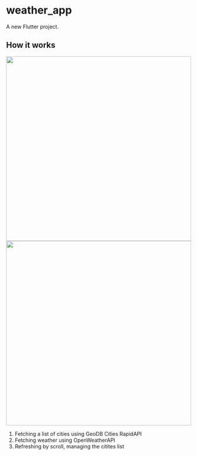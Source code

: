 # weather_app

A new Flutter project.

## How it works
<img src="https://github.com/diasmalibekov/weather_app/assets/67695163/1508b8ea-d055-4e47-be24-365e03595007" height="500" />
<img src="https://github.com/diasmalibekov/weather_app/assets/67695163/5bca7679-bdc1-425a-83de-d4ca2dba2405" height="500" />

1. Fetching a list of cities using GeoDB Cities RapidAPI
2. Fetching weather using OpenWeatherAPI
3. Refreshing by scroll, managing the citites list
